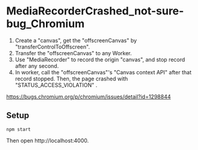 # MediaRecorderCrashed_not-sure-bug_Chromium
1. Create a "canvas", get the "offscreenCanvas" by "transferControlToOffscreen".
2. Transfer the "offscreenCanvas" to any Worker.
3. Use "MediaRecorder" to record the origin "canvas", and stop record after any second.
4. In worker, call the "offscreenCanvas"'s "Canvas context API" after that record stopped. Then, the page crashed with "STATUS_ACCESS_VIOLATION" .

https://bugs.chromium.org/p/chromium/issues/detail?id=1298844

## Setup

  ```
  npm start
  ```

Then open http://localhost:4000.